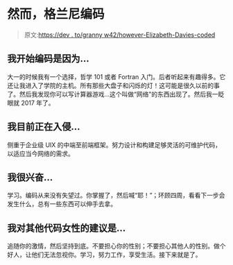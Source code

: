 # 然而，格兰尼编码

> 原文:[https://dev . to/granny w42/however-Elizabeth-Davies-coded](https://dev.to/grannyw42/nevertheless-elizabeth-davies-coded)

## 我开始编码是因为...

大一的时候我有一个选择，哲学 101 或者 Fortran 入门。后者听起来有趣得多。它还让我进入了学院的主机。所有那些大盘子和闪烁的灯！这可能是很久以前的事了。然后我发现你可以写计算器游戏...这个叫做“网络”的东西出现了。然后我一眨眼就 2017 年了。

## 我目前正在入侵...

侧重于企业级 UIX 的中端至前端框架。努力设计和构建足够灵活的可维护代码，以适应当今网络的需求。

## 我很兴奋...

学习。编码从来没有失望过。你掌握了，然后喊“耶！”；环顾四周，看看下一步会发生什么，总有一些东西可以伸手去拿。

## 我对其他代码女性的建议是...

追随你的激情，然后坚持到底。不要担心你的性别；不要担心其他人的性别。做个好人，让他们无法忽视你。学习，努力工作，享受生活。接下来就是了。